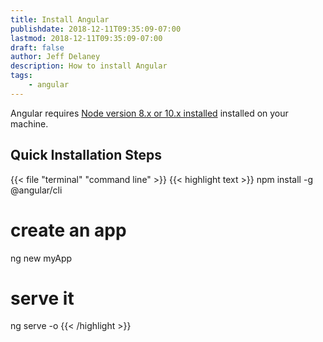 ```yaml
---
title: Install Angular
publishdate: 2018-12-11T09:35:09-07:00
lastmod: 2018-12-11T09:35:09-07:00
draft: false
author: Jeff Delaney
description: How to install Angular
tags: 
    - angular
---
```


Angular requires [Node version 8.x or 10.x installed](/snippets/install-nodejs/) installed on your machine.

## Quick Installation Steps

{{< file "terminal" "command line" >}}
{{< highlight text >}}
npm install -g @angular/cli

# create an app
ng new myApp

# serve it
ng serve -o
{{< /highlight >}}

